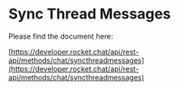 # Sync Thread Messages

Please find the document here: 

[https://developer.rocket.chat/api/rest-api/methods/chat/syncthreadmessages](https://developer.rocket.chat/api/rest-api/methods/chat/syncthreadmessages)

